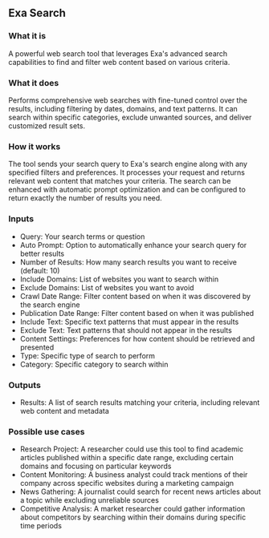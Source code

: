 
## Exa Search

### What it is
A powerful web search tool that leverages Exa's advanced search capabilities to find and filter web content based on various criteria.

### What it does
Performs comprehensive web searches with fine-tuned control over the results, including filtering by dates, domains, and text patterns. It can search within specific categories, exclude unwanted sources, and deliver customized result sets.

### How it works
The tool sends your search query to Exa's search engine along with any specified filters and preferences. It processes your request and returns relevant web content that matches your criteria. The search can be enhanced with automatic prompt optimization and can be configured to return exactly the number of results you need.

### Inputs
- Query: Your search terms or question
- Auto Prompt: Option to automatically enhance your search query for better results
- Number of Results: How many search results you want to receive (default: 10)
- Include Domains: List of websites you want to search within
- Exclude Domains: List of websites you want to avoid
- Crawl Date Range: Filter content based on when it was discovered by the search engine
- Publication Date Range: Filter content based on when it was published
- Include Text: Specific text patterns that must appear in the results
- Exclude Text: Text patterns that should not appear in the results
- Content Settings: Preferences for how content should be retrieved and presented
- Type: Specific type of search to perform
- Category: Specific category to search within

### Outputs
- Results: A list of search results matching your criteria, including relevant web content and metadata

### Possible use cases
- Research Project: A researcher could use this tool to find academic articles published within a specific date range, excluding certain domains and focusing on particular keywords
- Content Monitoring: A business analyst could track mentions of their company across specific websites during a marketing campaign
- News Gathering: A journalist could search for recent news articles about a topic while excluding unreliable sources
- Competitive Analysis: A market researcher could gather information about competitors by searching within their domains during specific time periods
